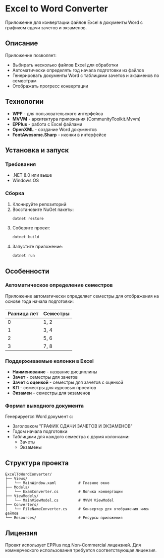 # Excel to Word Converter

Приложение для конвертации файлов Excel в документы Word с графиком сдачи зачетов и экзаменов.

## Описание

Приложение позволяет:
- Выбирать несколько файлов Excel для обработки
- Автоматически определять год начала подготовки из файлов
- Генерировать документы Word с таблицами зачетов и экзаменов по семестрам
- Отображать прогресс конвертации

## Технологии

- **WPF** - для пользовательского интерфейса
- **MVVM** - архитектура приложения (CommunityToolkit.Mvvm)
- **EPPlus** - работа с Excel файлами
- **OpenXML** - создание Word документов
- **FontAwesome.Sharp** - иконки в интерфейсе

## Установка и запуск

### Требования
- .NET 8.0 или выше
- Windows OS

### Сборка
1. Клонируйте репозиторий
2. Восстановите NuGet пакеты:
   ```bash
   dotnet restore
   ```
3. Соберите проект:
   ```bash
   dotnet build
   ```
4. Запустите приложение:
   ```bash
   dotnet run
   ```

## Особенности

### Автоматическое определение семестров
Приложение автоматически определяет семестры для отображения на основе года начала подготовки:

| Разница лет | Семестры |
|-------------|----------|
| 0           | 1, 2     |
| 1           | 3, 4     |
| 2           | 5, 6     |
| 3           | 7, 8     |

### Поддерживаемые колонки в Excel
- **Наименование** - название дисциплины
- **Зачет** - семестры для зачетов
- **Зачет с оценкой** - семестры для зачетов с оценкой  
- **КП** - семестры для курсовых проектов
- **Экзамен** - семестры для экзаменов

### Формат выходного документа
Генерируется Word документ с:
- Заголовком "ГРАФИК СДАЧИ ЗАЧЕТОВ И ЭКЗАМЕНОВ"
- Годом начала подготовки
- Таблицами для каждого семестра с двумя колонками:
  - Зачеты
  - Экзамены

## Структура проекта

```
ExcelToWordConverter/
├── Views/
│   └── MainWindow.xaml          # Главное окно
├── Models/
│   └── ExamConverter.cs         # Логика конвертации
├── ViewModels/
│   └── MainViewModel.cs         # MVVM ViewModel
├── Converters/
│   └── FileNameConverter.cs     # Конвертер для отображения имен файлов
└── Resources/                   # Ресурсы приложения
```

## Лицензия

Проект использует EPPlus под Non-Commercial лицензией. Для коммерческого использования требуется соответствующая лицензия.
